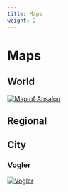 ```yaml
---
title: Maps
weight: 2
---
```


# Maps

## World

[![Map of Ansalon](/images/maps/ansalon.webp)](/images/maps/ansalon.webp)

## Regional

## City

### Vogler

[![Vogler](/images/maps/vogler.webp)](/images/maps/vogler.webp)
